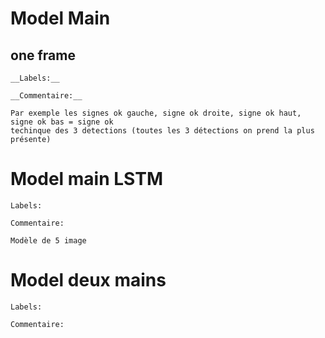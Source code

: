 
<h1>Model Main</h1>

<h2> one frame </h2>

    __Labels:__

    __Commentaire:__

    Par exemple les signes ok gauche, signe ok droite, signe ok haut, signe ok bas = signe ok
    techinque des 3 detections (toutes les 3 détections on prend la plus présente)





<h1>Model main LSTM</h1>

 
    Labels: 

    Commentaire: 

    Modèle de 5 image
  



<h1>Model deux mains</h1>


    Labels:

    Commentaire: 






